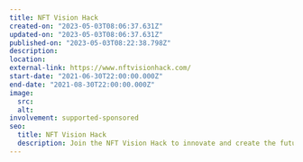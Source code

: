 ```yaml
---
title: NFT Vision Hack
created-on: "2023-05-03T08:06:37.631Z"
updated-on: "2023-05-03T08:06:37.631Z"
published-on: "2023-05-03T08:22:38.798Z"
description:
location:
external-link: https://www.nftvisionhack.com/
start-date: "2021-06-30T22:00:00.000Z"
end-date: "2021-08-30T22:00:00.000Z"
image:
  src:
  alt:
involvement: supported-sponsored
seo:
  title: NFT Vision Hack
  description: Join the NFT Vision Hack to innovate and create the future of NFTs.
---
```

